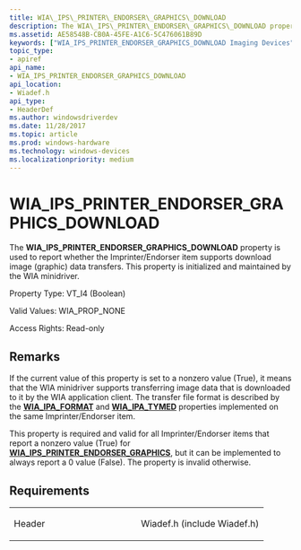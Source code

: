 ```yaml
---
title: WIA\_IPS\_PRINTER\_ENDORSER\_GRAPHICS\_DOWNLOAD
description: The WIA\_IPS\_PRINTER\_ENDORSER\_GRAPHICS\_DOWNLOAD property is used to report whether the Imprinter/Endorser item supports download image (graphic) data transfers. This property is initialized and maintained by the WIA minidriver.
ms.assetid: AE58548B-CB0A-45FE-A1C6-5C476061B89D
keywords: ["WIA_IPS_PRINTER_ENDORSER_GRAPHICS_DOWNLOAD Imaging Devices"]
topic_type:
- apiref
api_name:
- WIA_IPS_PRINTER_ENDORSER_GRAPHICS_DOWNLOAD
api_location:
- Wiadef.h
api_type:
- HeaderDef
ms.author: windowsdriverdev
ms.date: 11/28/2017
ms.topic: article
ms.prod: windows-hardware
ms.technology: windows-devices
ms.localizationpriority: medium
---
```


# WIA\_IPS\_PRINTER\_ENDORSER\_GRAPHICS\_DOWNLOAD


The **WIA\_IPS\_PRINTER\_ENDORSER\_GRAPHICS\_DOWNLOAD** property is used to report whether the Imprinter/Endorser item supports download image (graphic) data transfers. This property is initialized and maintained by the WIA minidriver.




Property Type: VT\_I4 (Boolean)

Valid Values: WIA\_PROP\_NONE

Access Rights: Read-only

Remarks
-------

If the current value of this property is set to a nonzero value (True), it means that the WIA minidriver supports transferring image data that is downloaded to it by the WIA application client. The transfer file format is described by the [**WIA\_IPA\_FORMAT**](wia-ipa-format.md) and [**WIA\_IPA\_TYMED**](wia-ipa-tymed.md) properties implemented on the same Imprinter/Endorser item.

This property is required and valid for all Imprinter/Endorser items that report a nonzero value (True) for [**WIA\_IPS\_PRINTER\_ENDORSER\_GRAPHICS**](wia-ips-printer-endorser-graphics.md), but it can be implemented to always report a 0 value (False). The property is invalid otherwise.

Requirements
------------

<table>
<colgroup>
<col width="50%" />
<col width="50%" />
</colgroup>
<tbody>
<tr class="odd">
<td><p>Header</p></td>
<td>Wiadef.h (include Wiadef.h)</td>
</tr>
</tbody>
</table>

 

 





